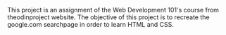 This project is an assignment of the Web Development 101's course from theodinproject website. The objective of this project is to recreate the google.com searchpage in order to learn HTML and CSS.

